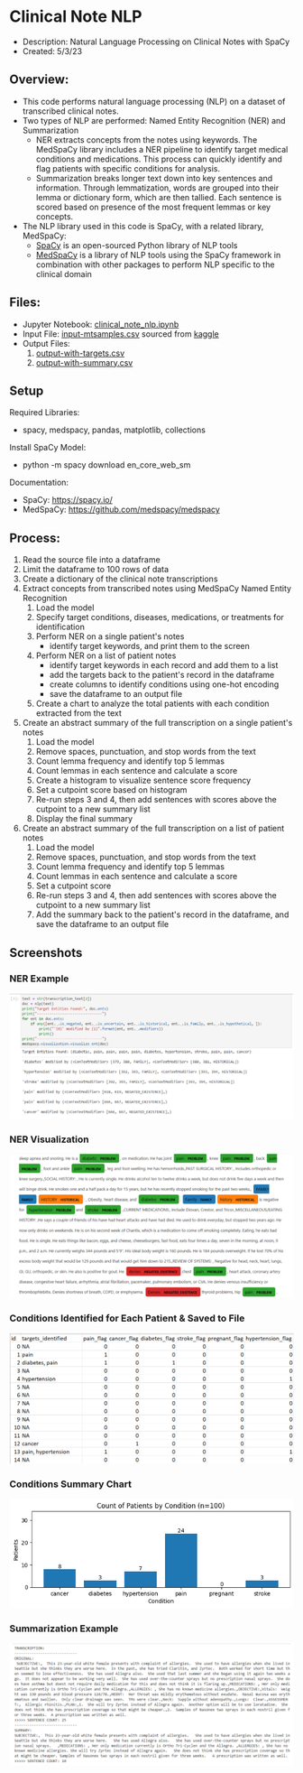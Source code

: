 # Clinical Note NLP   
- Description: Natural Language Processing on Clinical Notes with SpaCy
- Created: 5/3/23  

## Overview:
- This code performs natural language processing (NLP) on a dataset of transcribed clinical notes.   
- Two types of NLP are performed: Named Entity Recognition (NER) and Summarization
    - NER extracts concepts from the notes using keywords. The MedSpaCy library includes a NER pipeline to identify target medical conditions and medications. This process can quickly identify and flag patients with specific conditions for analysis.
    - Summarization breaks longer text down into key sentences and information. Through lemmatization, words are grouped into their lemma or dictionary form, which are then tallied. Each sentence is scored based on presence of the most frequent lemmas or key concepts.
- The NLP library used in this code is SpaCy, with a related library, MedSpaCy:    
    - <a href="https://spacy.io/" target="_blank">SpaCy</a> is an open-sourced Python library of NLP tools 
    - <a href="https://github.com/medspacy/medspacy" target="_blank">MedSpaCy</a> is a library of NLP tools using the SpaCy framework in combination with other packages to perform NLP specific to the clinical domain

## Files:
- Jupyter Notebook: [clinical_note_nlp.ipynb](clinical_note_nlp.ipynb)
- Input File: [input-mtsamples.csv](input-mtsamples.csv) sourced from [kaggle](https://www.kaggle.com/datasets/tboyle10/medicaltranscriptions)
- Output Files: 
    1. [output-with-targets.csv](output-with-targets.csv)
    2. [output-with-summary.csv](output-with-summary.csv)

## Setup
Required Libraries:
- spacy, medspacy, pandas, matplotlib, collections 

Install SpaCy Model: 
- python -m spacy download en_core_web_sm

Documentation: 
- SpaCy: https://spacy.io/
- MedSpaCy: https://github.com/medspacy/medspacy

## Process:
1. Read the source file into a dataframe
2. Limit the dataframe to 100 rows of data
3. Create a dictionary of the clinical note transcriptions 
4. Extract concepts from transcribed notes using MedSpaCy Named Entity Recognition 
    1. Load the model
    2. Specify target conditions, diseases, medications, or treatments for identification
    3. Perform NER on a single patient's notes 
        - identify target keywords, and print them to the screen  
    4. Perform NER on a list of patient notes 
        - identify target keywords in each record and add them to a list
        - add the targets back to the patient's record in the dataframe
        - create columns to identify conditions using one-hot encoding
        - save the dataframe to an output file
    5. Create a chart to analyze the total patients with each condition extracted from the text 
5. Create an abstract summary of the full transcription on a single patient's notes
    1. Load the model
    2. Remove spaces, punctuation, and stop words from the text
    3. Count lemma frequency and identify top 5 lemmas
    4. Count lemmas in each sentence and calculate a score 
    5. Create a histogram to visualize sentence score frequency
    6. Set a cutpoint score based on histogram
    7. Re-run steps 3 and 4, then add sentences with scores above the cutpoint to a new summary list 
    8. Display the final summary
6. Create an abstract summary of the full transcription on a list of patient notes
    1. Load the model
    2. Remove spaces, punctuation, and stop words from the text
    3. Count lemma frequency and identify top 5 lemmas
    4. Count lemmas in each sentence and calculate a score
    5. Set a cutpoint score 
    6. Re-run steps 3 and 4, then add sentences with scores above the cutpoint to a new summary list
    7. Add the summary back to the patient's record in the dataframe, and save the dataframe to an output file

## Screenshots 

### NER Example  
![targets](images/targets_example.png)
  
### NER Visualization  
![visualization](images/visualization_example.png)
  
### Conditions Identified for Each Patient & Saved to File
![flags](images/target_flags.png)
  
### Conditions Summary Chart
![conditions](images/conditions_chart.png)
  
### Summarization Example
![summary](images/summary_example.png)



<br/>  
<br/>  
<br/>  
<br/>  
<br/>  
<br/>     

